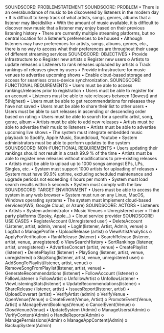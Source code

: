SOUNDSCORE: PROBLEMSTATEMENT
SOUNDSCORE: PROBLEM
  •	There is an overabundance of music to be discovered by listeners in the modern day
  •	It is difficult to keep track of what artists, songs, genres, albums that a listener may like/dislike
  •	With the amount of music available, it is difficult to discover new music that a listener may enjoy based on their previous listening history
  •	There are currently multiple streaming platforms, but no central location for a listener’s preferences to be housed
  •	Although listeners may have preferences for artists, songs, albums, genres, etc., there is no way to access what their preferences are throughout their usage of different streaming services
SOUNDSCORE: OBJECTIVES
  •	Provide infrastructure to
    o	Register new artists
    o	Register new users
    o	Artists to update releases
    o	Listeners to rank releases uploaded by artists
    o	Track rankings of releases given by users
  •	Provide infrastructure for music venues to advertise upcoming shows
  •	Enable cloud-based storage and access for seamless cross-device synchronization.
SOUNDSCORE: FUNCTIONAL REQUIREMENTS
  •	Users must be able to access rankings/releases prior to registration
  •	Users must be able to register for an account
  •	Listeners must be able to rate releases between 1(lowest) and 5(highest)
  •	Users must be able to get recommendations for releases they have not saved
  •	Users must be able to share their list to other users
  •	Users must be able to sort releases in ascending or descending order based on rating
  •	Users must be able to search for a specific artist, song, genre, album
  •	Artists must be able to add new releases
  •	Artists must be able to advertise their music to listeners
  •	Artists must be able to advertise upcoming live shows
  •	The system must integrate embedded music playback to Spotify, Apple Music, Soundcloud, Youtube 
  •	System administrators must be able to perform updates to the system
SOUNDSCORE: NON-FUNCTIONAL REQUIREMENTS
  •	Users updating their rankings should not result in a crash 99.9 % of the time
  •	Artists must be able to register new releases without modifications to pre-existing releases
  •	Artists must be able to upload up to 1000 songs amongst EPs, LPs, Singles, etc.
  •	System must support 1000 artists for uploading of releases
  •	System must have 99.9% uptime, excluding scheduled maintenance and upgrade periods not exceeding 4 hours per month
  •	System must load search results within 5 seconds
  •	System must comply with the law
SOUNDSCORE: TARGET ENVIRONMENT
  •	Users must be able to access the system in any web browser
  •	System must run on any Linux, MacOS, Windows operating systems
  •	The system must implement cloud-based services(AWS, Google Cloud, or Azure)
SOUNDSCORE: ACTORS
  •	Listeners
  •	Artists
  •	System administrator
  •	Music Venues
  •	Unregistered user
  •	Third party platforms (Spoky, Apple…)
  •	Cloud service provider
SOUNDSCORE: USE CASES
  •	RegisterAccount (Unregistered user)
  •	DeleteAccount (Listener, artist, admin, venue)
  •	LogIn(listener, Artist, Admin, venue)
    o	LogOut
    o	ManageProfile
  •	UploadRelease (artist)
    o	ViewArtistAnalytics
    o	ApplyForVerification
  •	RankRelease (listener)
  •	SearchRelease (listener, artist, venue, unregistered)
    o	ViewSearchHistory
  •	SortRankings (listener, artist, unregistered)
  •	AdvertiseConcert (artist, venue)
  •	CreatePlaylist (listener)
  •	DeletePlaylist (listener)
  •	PlaySong (listener, artist, venue, unregistered)
    o	SkipSong(listener, artist, venue, unregistered user)
    o	AddSongToPlaylist(listener, artist, venue)
    o	RemoveSongFromPlaylist(listener, artist, venue)
  •	GenerateRecommendations (listener)
  •	FollowAccount (listener)
    o	FollowListener
    o	FollowArtist
    o	UnfollowArtist
    o	UnfollowListener
  •	ViewListeningStats(listener)
    o	UpdateRecommendations(listener)
  •	ShareRelease (listener, artist)
  •	IssuesReport(listener, artist)
  •	UploadCoverart (artist)
  •	VerifyArtist (admin)
    o	VerifyVenue
  •	OpenVenue(Venue)
    o	CreateEvent(Venue, Artist)
    o	PromoteEvent(Venue, Artist)
    o	ManageEventBookings(Venue)
    o	CancelEvent(Venue)
    o	CloseVenue(Venue)
  •	UpdateSystem (Admin)
    o	ManageUsers(Admin)
    o	VerifyContent(Admin)
    o	HandleReports(Admin)
    o	ManagePermissions(Admin)
    o	ManageAppContent(Admin)
    o	BackupSystem(Admin)
